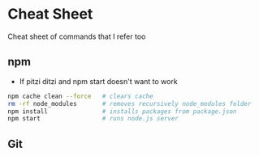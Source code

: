 # Cheat Sheet
Cheat sheet of commands that I refer too

## npm
- If pitzi ditzi and npm start doesn't want to work
```bash
npm cache clean --force   # clears cache
rm -rf node_modules       # removes recursively node_modules folder
npm install               # installs packages from package.json
npm start                 # runs node.js server
```

## Git
